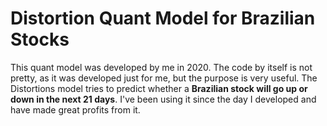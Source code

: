 <h1> Distortion Quant Model for Brazilian Stocks</h1>

This quant model was developed by me in 2020.  The code by itself is not pretty, as it was developed just for me, but the purpose is very useful.
The Distortions model tries to predict whether a <strong>Brazilian stock will go up or down in the next 21 days</strong>. I've been using it since the day I developed and have made great profits from it.

